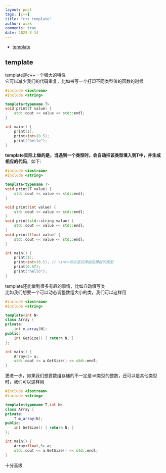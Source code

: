 ```yaml
---
layout: post
tags: [c++]
title: "c++ template"
author: wsxk
comments: true
date: 2023-3-14
---
```



- [template](#template)


## template<br>
template是c++一个强大的特性<br>
它可以减少我们的代码重复，比如书写一个打印不同类型值的函数的时候<br>
```c++
#include <iostream>
#include <string>

template<typename T>
void print(T value) {
	std::cout << value << std::endl;
}

int main() {
	print(1);
	print<int>(0.5);
	print("hello");
}
```

**template实际上做的是，当遇到一个类型时，会自动把该类型填入到T中，并生成相应的代码**，如下:
```c++
#include <iostream>
#include <string>

template<typename T>
void print(T value) {
	std::cout << value << std::endl;
}

void print(int value) {
	std::cout << value << std::endl;
}
void print(std::string value) {
	std::cout << value << std::endl;
}
void print(float value) {
	std::cout << value << std::endl;
}

int main() {
	print(1);
	print<int>(0.5); // <int>可以显式得指定模板的类型
    print(0.5f);
	print("hello");
}
```

template还能做到很多有趣的事情，比如自动填写类<br>
比如我们想要一个可以动态调整数组大小的类，我们可以这样用<br>
```c++
#include <iostream>
#include <string>

template<int N>
class Array {
private:
	int m_array[N];
public:
	int GetSize() { return N; }
};

int main() {
	Array<5> a;
	std::cout << a.GetSize() << std::endl;
}
```

更进一步，如果我们想要数组存储的不一定是int类型的整数，还可以是其他类型时，我们可以这样用<br>
```c++
#include <iostream>
#include <string>

template<typename T,int N>
class Array {
private:
	T m_array[N];
public:
	int GetSize() { return N; }
};

int main() {
	Array<float,5> a;
	std::cout << a.GetSize() << std::endl;
}
```
十分高级<br>


